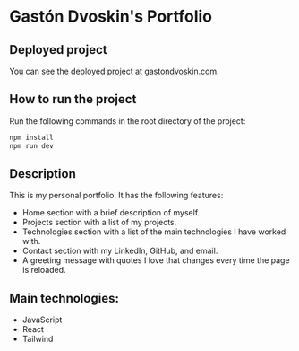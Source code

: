 # Gastón Dvoskin's Portfolio

## Deployed project
You can see the deployed project at [gastondvoskin.com](https://gastondvoskin.com).

## How to run the project
Run the following commands in the root directory of the project:
```bash
npm install
npm run dev
```

## Description
This is my personal portfolio. It has the following features:
- Home section with a brief description of myself.
- Projects section with a list of my projects.
- Technologies section with a list of the main technologies I have worked with.
- Contact section with my LinkedIn, GitHub, and email.
- A greeting message with quotes I love that changes every time the page is reloaded.


## Main technologies: 
- JavaScript
- React
- Tailwind 
